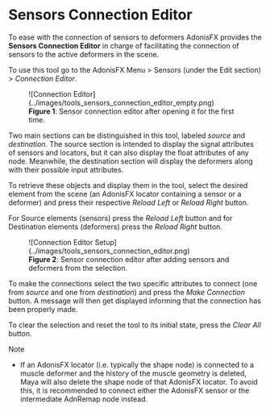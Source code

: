 # Sensors Connection Editor

To ease with the connection of sensors to deformers AdonisFX provides the **Sensors Connection Editor** in charge of facilitating the connection of sensors to the active deformers in the scene.

To use this tool go to the AdonisFX Menu > Sensors (under the Edit section) > *Connection Editor*.

<figure markdown> 
  ![Connection Editor](../images/tools_sensors_connection_editor_empty.png) 
  <figcaption><b>Figure 1</b>: Sensor connection editor after opening it for the first time. </figcaption>
</figure>

Two main sections can be distinguished in this tool, labeled *source* and *destination*. The source section is intended to display the signal attributes of sensors and locators, but it can also display the float attributes of any node. Meanwhile, the destination section will display the deformers along with their possible input attributes.

To retrieve these objects and display them in the tool, select the desired element from the scene (an AdonisFX locator containing a sensor or a deformer) and press their respective *Reload Left* or *Reload Right* button.

For Source elements (sensors) press the *Reload Left* button and for Destination elements (deformers) press the *Reload Right* button.

<figure markdown> 
  ![Connection Editor Setup](../images/tools_sensors_connection_editor.png) 
  <figcaption><b>Figure 2</b>: Sensor connection editor after adding sensors and deformers from the selection. </figcaption>
</figure>

To make the connections select the two specific attributes to connect (one from *source* and one from *destination*) and press the *Make Connection* button. A message will then get displayed informing that the connection has been properly made.

To clear the selection and reset the tool to its initial state, press the *Clear All* button.

> [!NOTE]
> - If an AdonisFX locator (i.e. typically the shape node) is connected to a muscle deformer and the history of the muscle geometry is deleted, Maya will also delete the shape node of that AdonisFX locator. To avoid this, it is recommended to connect either the AdonisFX sensor or the intermediate AdnRemap node instead.
